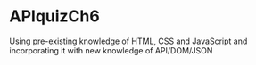 # APIquizCh6
Using pre-existing knowledge of HTML, CSS and JavaScript and incorporating it with new knowledge of API/DOM/JSON 
